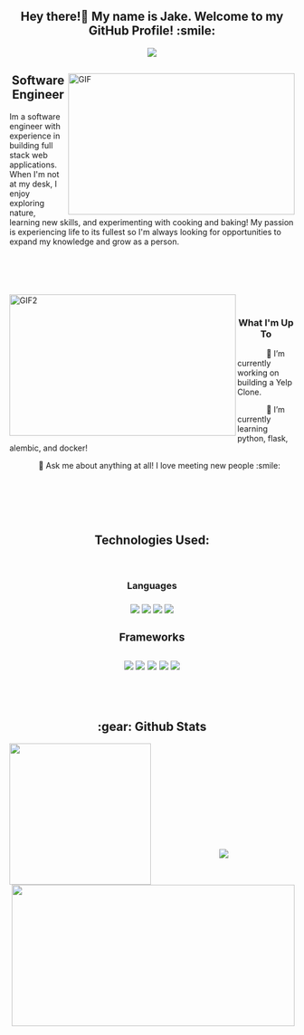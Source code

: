 <h2 align="center">
Hey there!👋 My name is Jake. Welcome to my GitHub Profile! :smile:
</h2>

<p align="center">
<a href="https://git.io/typing-svg"><img src="https://readme-typing-svg.demolab.com?font=Roboto+Slab&pause=1000&size=25&color=FFD700&center=true&vCenter=true&width=435&lines=Full+Stack+Web+Developer;Software+Development+Engineer;Jake+Matillano" "alt="Typing SVG" /></a>
</p>

<div>
  <img align="right"  alt="GIF" src="https://media4.giphy.com/media/qgQUggAC3Pfv687qPC/giphy.gif" height="250" width="400" />
  <h2 align="center">Software Engineer</h2>
  <text font-size="18">Im a software engineer with experience in building full stack web applications. When I'm not at my desk, I enjoy exploring nature, learning new skills, and experimenting with cooking and baking! My passion is experiencing life to its fullest so I'm always looking for opportunities to expand my knowledge and grow as a person.</text>

<br/>
<br/>
<br/>
<br/>
<br/>
<br/>

<div>
<img align="left" alt="GIF2" src="https://64.media.tumblr.com/905418d22885ac782b8e0eaa916c6024/00537eb80603e4fe-0d/s500x750/42e8ffeb2eaec358171ff74c64e1b99e3049c879.gif" height="250" width="400" />
<br/>
<div align="right">  
  <h3 align="center">What I'm Up To</h3>
<p align="left">&nbsp;&nbsp;&nbsp;&nbsp;&nbsp;&nbsp;&nbsp;&nbsp;&nbsp;&nbsp;&nbsp;&nbsp; 🔭 I’m currently working on building a Yelp Clone.</p>
<p align="left">&nbsp;&nbsp;&nbsp;&nbsp;&nbsp;&nbsp;&nbsp;&nbsp;&nbsp;&nbsp;&nbsp;&nbsp; 🌱 I’m currently learning python, flask, alembic, and        docker!</p>
<p align="left">&nbsp;&nbsp;&nbsp;&nbsp;&nbsp;&nbsp;&nbsp;&nbsp;&nbsp;&nbsp;&nbsp;&nbsp; 💬 Ask me about anything at all! I love meeting        new people :smile: </p>
</div>  
</div>
</div>

<br/>
<br/>
<br/>
<br/>

<h2 align="center">Technologies Used:</h2>
<br/>

<div>
<span align="center">
  <h3>Languages<h3>
  <img src="https://img.shields.io/badge/javascript-%23323330.svg?style=for-the-badge&logo=javascript&logoColor=%23F7DF1E" />
  <img src="https://img.shields.io/badge/python-3670A0?style=for-the-badge&logo=python&logoColor=ffdd54" />
  <img src="https://img.shields.io/badge/css3-%231572B6.svg?style=for-the-badge&logo=css3&logoColor=white" />
  <img src="https://img.shields.io/badge/html5-%23E34F26.svg?style=for-the-badge&logo=html5&logoColor=white" />
</span>

<span align="center">
  <h3>Frameworks<h3>
  <img src="https://img.shields.io/badge/node.js-6DA55F?style=for-the-badge&logo=node.js&logoColor=white"/>
  <img src="https://img.shields.io/badge/react-%2320232a.svg?style=for-the-badge&logo=react&logoColor=%2361DAFB" />
  <img src="https://img.shields.io/badge/redux-%23593d88.svg?style=for-the-badge&logo=redux&logoColor=white" />
  <img src="https://img.shields.io/badge/express.js-%23404d59.svg?style=for-the-badge&logo=express&logoColor=%2361DAFB" />
  <img src="https://img.shields.io/badge/flask-%23000.svg?style=for-the-badge&logo=flask&logoColor=white" />
</span>
</div>
  
<br/>
<br/>
  
<h2 align="center"> :gear: Github Stats </h2>

<div>
<img align="left" src="https://github-readme-stats.vercel.app/api/top-langs/?username=jakezmat&theme=dracula" height="250" width="250"/>
<img align="right" src="https://github-readme-stats.vercel.app/api?username=jakezmat&count_private=true&theme=dracula" height="250" width="500"/>
</div>
  
<br/>
<br/>
<br/>
<br/>
<br/>
<br/>
<br/>
<br/>
<br/>
<br/>
 
<br/>
<div align="center">
<img align="center" src="https://komarev.com/ghpvc/?username=jakezmat&color=966166" />
</div>

<!--
**jakezmat/jakezmat** is a ✨ _special_ ✨ repository because its `README.md` (this file) appears on your GitHub profile.

Here are some ideas to get you started:

- 🔭 I’m currently working on ...
- 🌱 I’m currently learning ...
- 👯 I’m looking to collaborate on ...
- 🤔 I’m looking for help with ...
- 💬 Ask me about ...
- 📫 How to reach me: ...
- 😄 Pronouns: ...
- ⚡ Fun fact: ...
